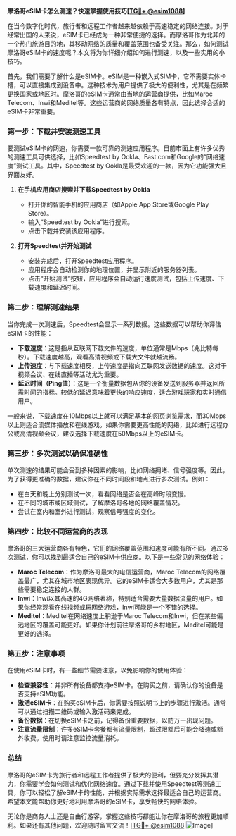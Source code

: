 **摩洛哥eSIM卡怎么测速？快速掌握使用技巧[[TG💪+ @esim1088](https://t.me/s/esim1088)]**

在当今数字化时代，旅行者和远程工作者越来越依赖于高速稳定的网络连接。对于经常出国的人来说，eSIM卡已经成为一种非常便捷的选择。而摩洛哥作为北非的一个热门旅游目的地，其移动网络的质量和覆盖范围也备受关注。那么，如何测试摩洛哥eSIM卡的速度呢？本文将为你详细介绍如何进行测速，以及一些实用的小技巧。

首先，我们需要了解什么是eSIM卡。eSIM是一种嵌入式SIM卡，它不需要实体卡槽，可以直接集成到设备中。这种技术为用户提供了极大的便利性，尤其是在频繁更换国家或地区时。摩洛哥的eSIM卡通常由当地的运营商提供，比如Maroc Telecom、Inwi和Meditel等。这些运营商的网络质量各有特点，因此选择合适的eSIM卡非常重要。

### **第一步：下载并安装测速工具**

要测试eSIM卡的网速，你需要一款可靠的测速应用程序。目前市面上有许多优秀的测速工具可供选择，比如Speedtest by Ookla、Fast.com和Google的“网络速度”测试工具。其中，Speedtest by Ookla是最受欢迎的一款，因为它功能强大且界面友好。

1. **在手机应用商店搜索并下载Speedtest by Ookla**  
   - 打开你的智能手机的应用商店（如Apple App Store或Google Play Store）。
   - 输入“Speedtest by Ookla”进行搜索。
   - 点击下载并安装该应用程序。

2. **打开Speedtest并开始测试**  
   - 安装完成后，打开Speedtest应用程序。
   - 应用程序会自动检测你的地理位置，并显示附近的服务器列表。
   - 点击“开始测试”按钮，应用程序会自动运行速度测试，包括上传速度、下载速度和延迟时间。

### **第二步：理解测速结果**

当你完成一次测速后，Speedtest会显示一系列数据。这些数据可以帮助你评估eSIM卡的性能：

- **下载速度**：这是指从互联网下载文件的速度，单位通常是Mbps（兆比特每秒）。下载速度越高，观看高清视频或下载大文件就越流畅。
- **上传速度**：与下载速度相反，上传速度是指向互联网发送数据的速度。这对于视频会议、在线直播等活动尤为重要。
- **延迟时间（Ping值）**：这是一个衡量数据包从你的设备发送到服务器并返回所需时间的指标。较低的延迟意味着更快的响应速度，适合游戏玩家和实时通信用户。

一般来说，下载速度在10Mbps以上就可以满足基本的网页浏览需求，而30Mbps以上则适合流媒体播放和在线游戏。如果你需要更高性能的网络，比如进行远程办公或高清视频会议，建议选择下载速度在50Mbps以上的eSIM卡。

### **第三步：多次测试以确保准确性**

单次测速的结果可能会受到多种因素的影响，比如网络拥堵、信号强度等。因此，为了获得更准确的数据，建议你在不同时间段和地点进行多次测试。例如：

- 在白天和晚上分别测试一次，看看网络是否会在高峰时段变慢。
- 在不同的城市或区域测试，了解摩洛哥各地的网络覆盖情况。
- 尝试在室内和室外进行测试，观察信号强度的变化。

### **第四步：比较不同运营商的表现**

摩洛哥的三大运营商各有特色，它们的网络覆盖范围和速度可能有所不同。通过多次测试，你可以找到最适合自己的eSIM卡供应商。以下是一些常见的网络体验：

- **Maroc Telecom**：作为摩洛哥最大的电信运营商，Maroc Telecom的网络覆盖最广，尤其在城市地区表现优异。它的eSIM卡适合大多数用户，尤其是那些需要稳定连接的人群。
- **Inwi**：Inwi以其高速的4G网络著称，特别适合需要大量数据流量的用户。如果你经常观看在线视频或玩网络游戏，Inwi可能是一个不错的选择。
- **Meditel**：Meditel在网络速度上稍逊于Maroc Telecom和Inwi，但在某些偏远地区的覆盖可能更好。如果你计划前往摩洛哥的乡村地区，Meditel可能是更好的选择。

### **第五步：注意事项**

在使用eSIM卡时，有一些细节需要注意，以免影响你的使用体验：

- **检查兼容性**：并非所有设备都支持eSIM卡。在购买之前，请确认你的设备是否支持eSIM功能。
- **激活eSIM卡**：在购买eSIM卡后，你需要按照说明书上的步骤进行激活。通常可以通过扫描二维码或输入激活码来完成。
- **备份数据**：在切换eSIM卡之前，记得备份重要数据，以防万一出现问题。
- **注意流量限制**：许多eSIM卡套餐都有流量限制，超过限额后可能会降速或额外收费。使用时请注意监控流量消耗。

### **总结**

摩洛哥的eSIM卡为旅行者和远程工作者提供了极大的便利，但要充分发挥其潜力，你需要学会如何测试和优化网络速度。通过下载并使用Speedtest等测速工具，你可以轻松了解eSIM卡的性能，并根据实际需求选择最适合自己的运营商。希望本文能帮助你更好地利用摩洛哥的eSIM卡，享受畅快的网络体验。

无论你是商务人士还是自由行游客，掌握这些技巧都能让你在摩洛哥的旅程更加顺利。如果还有其他问题，欢迎随时留言交流！[[TG💪+ @esim1088](https://t.me/s/esim1088) ![Image](https://i.postimg.cc/4NQfJmqS/Snipaste-2025-05-13-00-14-12.png)]